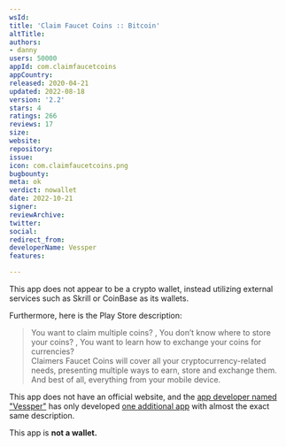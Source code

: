 ```yaml
---
wsId: 
title: 'Claim Faucet Coins :: Bitcoin'
altTitle: 
authors:
- danny
users: 50000
appId: com.claimfaucetcoins
appCountry: 
released: 2020-04-21
updated: 2022-08-18
version: '2.2'
stars: 4
ratings: 266
reviews: 17
size: 
website: 
repository: 
issue: 
icon: com.claimfaucetcoins.png
bugbounty: 
meta: ok
verdict: nowallet
date: 2022-10-21
signer: 
reviewArchive: 
twitter: 
social: 
redirect_from: 
developerName: Vessper
features: 

---
```


This app does not appear to be a crypto wallet, instead utilizing external services such as Skrill or CoinBase as its wallets.

Furthermore, here is the Play Store description:

> You want to claim multiple coins? , You don’t know where to store your coins? , You want to learn how to exchange your coins for currencies? <br>
Claimers Faucet Coins will cover all your cryptocurrency-related needs, presenting multiple ways to earn, store and exchange them. And best of all, everything from your mobile device.

This app does not have an official website, and the [app developer named "Vessper"](https://play.google.com/store/apps/developer?id=Vessper) has only developed [one additional app](https://play.google.com/store/apps/details?id=com.claimersmulticoins) with almost the exact same description.

This app is **not a wallet.**